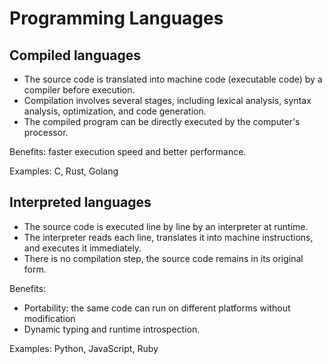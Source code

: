 # Programming Languages

## Compiled languages

- The source code is translated into machine code (executable code) by a compiler before execution.
- Compilation involves several stages, including lexical analysis, syntax analysis, optimization, and code generation.
- The compiled program can be directly executed by the computer's processor.

Benefits: faster execution speed and better performance.

Examples: C, Rust, Golang


## Interpreted languages

- The source code is executed line by line by an interpreter at runtime.
- The interpreter reads each line, translates it into machine instructions, and executes it immediately.
- There is no compilation step, the source code remains in its original form.

Benefits:
- Portability: the same code can run on different platforms without modification
- Dynamic typing and runtime introspection.

Examples: Python, JavaScript, Ruby